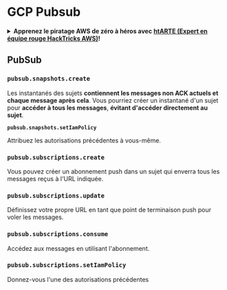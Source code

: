 # GCP Pubsub

<details>

<summary><strong>Apprenez le piratage AWS de zéro à héros avec</strong> <a href="https://training.hacktricks.xyz/courses/arte"><strong>htARTE (Expert en équipe rouge HackTricks AWS)</strong></a><strong>!</strong></summary>

Autres façons de soutenir HackTricks :

* Si vous souhaitez voir votre **entreprise annoncée dans HackTricks** ou **télécharger HackTricks en PDF**, consultez les [**PLANS D'ABONNEMENT**](https://github.com/sponsors/carlospolop) !
* Obtenez le [**swag officiel PEASS & HackTricks**](https://peass.creator-spring.com)
* Découvrez [**La famille PEASS**](https://opensea.io/collection/the-peass-family), notre collection exclusive de [**NFT**](https://opensea.io/collection/the-peass-family)
* **Rejoignez le** 💬 [**groupe Discord**](https://discord.gg/hRep4RUj7f) ou le [**groupe Telegram**](https://t.me/peass) ou **suivez-nous** sur **Twitter** 🐦 [**@hacktricks_live**](https://twitter.com/hacktricks_live)**.**
* **Partagez vos astuces de piratage en soumettant des PR aux** [**HackTricks**](https://github.com/carlospolop/hacktricks) et [**HackTricks Cloud**](https://github.com/carlospolop/hacktricks-cloud) dépôts GitHub.

</details>

## PubSub

### `pubsub.snapshots.create`

Les instantanés des sujets **contiennent les messages non ACK actuels et chaque message après cela**. Vous pourriez créer un instantané d'un sujet pour **accéder à tous les messages**, **évitant d'accéder directement au sujet**.

**`pubsub.snapshots.setIamPolicy`**

Attribuez les autorisations précédentes à vous-même.

### `pubsub.subscriptions.create`

Vous pouvez créer un abonnement push dans un sujet qui enverra tous les messages reçus à l'URL indiquée.

### **`pubsub.subscriptions.update`**

Définissez votre propre URL en tant que point de terminaison push pour voler les messages.

### `pubsub.subscriptions.consume`

Accédez aux messages en utilisant l'abonnement.

### `pubsub.subscriptions.setIamPolicy`

Donnez-vous l'une des autorisations précédentes

